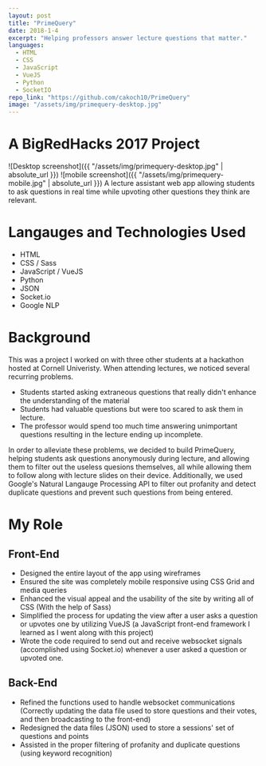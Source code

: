 ```yaml
---
layout: post
title: "PrimeQuery"
date: 2018-1-4
excerpt: "Helping professors answer lecture questions that matter."
languages:
  - HTML
  - CSS
  - JavaScript
  - VueJS
  - Python
  - SocketIO
repo_link: "https://github.com/cakoch10/PrimeQuery"
image: "/assets/img/primequery-desktop.jpg"
---
```

# A BigRedHacks 2017 Project
![Desktop screenshot]({{ "/assets/img/primequery-desktop.jpg" | absolute_url }})
![mobile screenshot]({{ "/assets/img/primequery-mobile.jpg" | absolute_url }})
A lecture assistant web app allowing students to ask questions in
real time while upvoting other questions they think are relevant.

# Langauges and Technologies Used
- HTML
- CSS / Sass
- JavaScript / VueJS
- Python
- JSON
- Socket.io
- Google NLP

# Background
This was a project I worked on with three other students at a hackathon hosted at
Cornell Univeristy. When attending lectures, we noticed several recurring 
problems.
- Students started asking extraneous questions that really didn't 
enhance the understanding of the material
- Students had valuable questions but were too scared to ask them in lecture. 
- The professor would spend too much time answering unimportant questions resulting in the lecture ending up incomplete.

In order to alleviate these problems, we decided to build PrimeQuery, helping
students ask questions anonymously during lecture, and allowing them to filter 
out the useless quesions themselves, all while allowing them to follow along
with lecture slides on their device. Additionally, we used Google's Natural Langauge Processing API to filter out profanity and detect duplicate questions and prevent such questions from being entered.

# My Role

## Front-End
- Designed the entire layout of the app using wireframes
- Ensured the site was completely mobile responsive using CSS Grid and media queries
- Enhanced the visual appeal and the usability of the site by writing all of CSS (With the help of Sass)
- Simplified the process for updating the view after a user asks a question or upvotes one by utilizing VueJS (a JavaScript front-end framework I learned as I went along with this project)
- Wrote the code required to send out and receive websocket signals (accomplished using Socket.io) whenever a user asked a question or upvoted one.

## Back-End 
- Refined the functions used to handle websocket communications (Correctly updating the data file used to store questions and their votes, and then broadcasting to the front-end)
- Redesigned the data files (JSON) used to store a sessions' set of questions and points
- Assisted in the proper filtering of profanity and duplicate questions (using keyword recognition)


